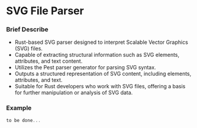 # SVG File Parser

### Brief Describe

* Rust-based SVG parser designed to interpret Scalable Vector Graphics (SVG) files.
* Capable of extracting structural information such as SVG elements, attributes, and text content.
* Utilizes the Pest parser generator for parsing SVG syntax.
* Outputs a structured representation of SVG content, including elements, attributes, and text.
* Suitable for Rust developers who work with SVG files, offering a basis for further manipulation or analysis of SVG data.

### Example
```rust
to be done...
```

